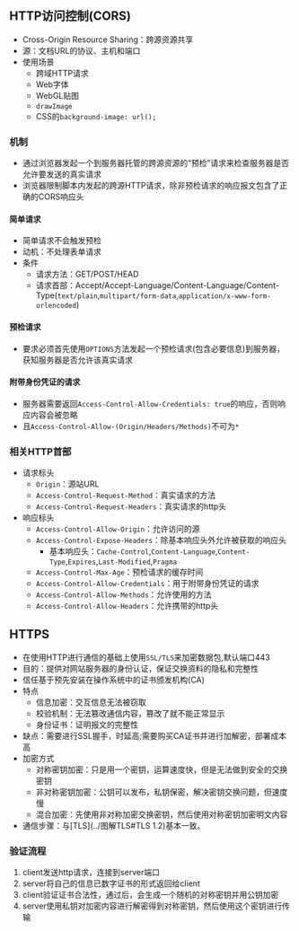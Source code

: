 
## HTTP访问控制(CORS)

- Cross-Origin Resource Sharing：跨源资源共享
- 源：文档URL的协议、主机和端口
- 使用场景
	- 跨域HTTP请求
	- Web字体
	- WebGL贴图
	- `drawImage`
	- CSS的`background-image: url();`

### 机制

- 通过浏览器发起一个到服务器托管的跨源资源的“预检”请求来检查服务器是否允许要发送的真实请求
- 浏览器限制脚本内发起的跨源HTTP请求，除非预检请求的响应报文包含了正确的CORS响应头

#### 简单请求

- 简单请求不会触发预检
- 动机：不处理表单请求
- 条件
	- 请求方法：GET/POST/HEAD
	- 请求首部：Accept/Accept-Language/Content-Language/Content-Type(`text/plain`,`multipart/form-data`,`application/x-www-form-urlencoded`)

#### 预检请求

- 要求必须首先使用`OPTIONS`方法发起一个预检请求(包含必要信息)到服务器，获知服务器是否允许该真实请求

#### 附带身份凭证的请求

- 服务器需要返回`Access-Control-Allow-Credentials: true`的响应，否则响应内容会被忽略
- 且`Access-Control-Allow-(Origin/Headers/Methods)`不可为`*`

### 相关HTTP首部

- 请求标头
	- `Origin`：源站URL
	- `Access-Control-Request-Method`：真实请求的方法
	- `Access-Control-Request-Headers`：真实请求的http头
- 响应标头
	- `Access-Control-Allow-Origin`：允许访问的源
	- `Access-Control-Expose-Headers`：除基本响应头外允许被获取的响应头
		- 基本响应头：`Cache-Control`,`Content-Language`,`Content-Type`,`Expires`,`Last-Modified`,`Pragma`
	- `Access-Control-Max-Age`：预检请求的缓存时间
	- `Access-Control-Allow-Credentials`：用于附带身份凭证的请求
	- `Access-Control-Allow-Methods`：允许使用的方法
	- `Access-Control-Allow-Headers`：允许携带的http头

## HTTPS

- 在使用HTTP进行通信的基础上使用`SSL/TLS`来加密数据包,默认端口443
- 目的：提供对网站服务器的身份认证，保证交换资料的隐私和完整性
- 信任基于预先安装在操作系统中的证书颁发机构(CA)
- 特点
	- 信息加密：交互信息无法被窃取
	- 校验机制：无法篡改通信内容，篡改了就不能正常显示
	- 身份证书：证明报文的完整性
- 缺点：需要进行SSL握手，时延高;需要购买CA证书并进行加解密，部署成本高
- 加密方式
	- 对称密钥加密：只是用一个密钥，运算速度快，但是无法做到安全的交换密钥
	- 非对称密钥加密：公钥可以发布，私钥保密，解决密钥交换问题，但速度慢
	- 混合加密：先使用非对称加密交换密钥，然后使用对称密钥加密明文内容
- 通信步骤：与[TLS](../图解TLS#TLS 1.2)基本一致。

### 验证流程

1. client发送http请求，连接到server端口
2. server将自己的信息已数字证书的形式返回给client
3. client验证证书合法性，通过后，会生成一个随机的对称密钥并用公钥加密
5. server使用私钥对加密内容进行解密得到对称密钥，然后使用这个密钥进行传输

